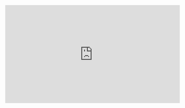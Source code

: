 <iframe width=560 height=315 src="https://qa1syndyh2.xidio.net/embed/dZfsMt" frameborder="0" allowfullscreen></iframe>
